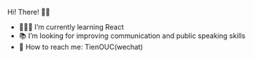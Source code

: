 <!--![](https://tva1.sinaimg.cn/large/007S8ZIlly1ghn5auw5nrj304203u0sl.jpg)-->   

<!--![](https://tva1.sinaimg.cn/large/0081Kckwly1gkkjeg93d2g308c05kgpz.gif)-->   

Hi! There!  👏🏻   
- 🧑🏻‍💻  I’m currently learning React
- 📚  I’m looking for improving communication and public speaking skills
- 📩  How to reach me:  TienOUC(wechat)
